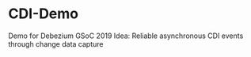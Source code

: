 # CDI-Demo
Demo for Debezium GSoC 2019 Idea: Reliable asynchronous CDI events through change data capture
